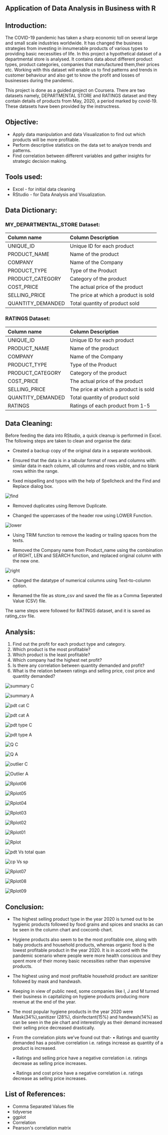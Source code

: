 # 
## Application of Data Analysis in Business with R

## Introduction: 

The COVID-19 pandemic has taken a sharp economic toll on several large and small scale industries worldwide. It has changed the business strategies from investing in innumerable products of various types to providing basic necessities of life. In this project a hypothetical dataset of a departmental store is analysed. It contains data about different product types, product categories, companies that manufactured them,their prices etc. Working with this dataset will enable us to find patterns and trends in customer behaviour and also get to know the profit and losses of businesses during the pandemic.

This project is done as a guided project on Coursera. There are two datasets namely, DEPARTMENTAL STORE and RATINGS dataset and they contain details of products from May, 2020, a period marked by covid-19. These datasets have been provided by the instructress.

## Objective:

* Apply data manipulation and data Visualization to find out which products will be more profitable.
* Perform descriptive statistics on the data set to analyze trends and patterns.
* Find correlation between different variables and gather insights for strategic decision making.

## Tools used:

* Excel - for initial data cleaning
* RStudio - for Data Analysis and Visualization.

## Data Dictionary:

### MY_DEPARTMENTAL_STORE Dataset:
| Column name | Column Description |
| :--- | :--- |
| UNIQUE_ID | Unique ID for each product |
| PRODUCT_NAME | Name of the product |
| COMPANY | Name of the Company |
| PRODUCT_TYPE | Type of the Product |
| PRODUCT_CATEGORY | Category of the product |
| COST_PRICE | The actual price of the product |
| SELLING_PRICE | The price at which a product is sold |
| QUANTITY_DEMANDED | Total quantity of product sold|


### RATINGS Dataset:
| Column name | Column Description |
| :--- | :--- |
| UNIQUE_ID | Unique ID for each product |
| PRODUCT_NAME | Name of the product |
| COMPANY | Name of the Company |
| PRODUCT_TYPE | Type of the Product |
| PRODUCT_CATEGORY | Category of the product |
| COST_PRICE | The actual price of the product |
| SELLING_PRICE | The price at which a product is sold |
| QUANTITY_DEMANDED | Total quantity of product sold|
| RATINGS | Ratings of each product from 1-5 |

## Data Cleaning:

Before feeding the data into RStudio, a quick cleanup is performed in Excel. The following steps are taken to clean and organise the data:

* Created a backup copy of the original data in a separate workbook.

* Ensured that the data is in a tabular format of rows and columns with: similar data in each column, all columns and rows visible, and no blank rows within the range.

* fixed mispelling and typos with the help of Spellcheck and  the Find and Replace dialog box.
  
![find ](https://github.com/Arpita-deb/Departmental_store_analysis_in_R/assets/139372731/9b2eacae-a2cb-491b-9873-f7b1864d3b67)

* Removed duplicates using Remove Duplicate.

* Changed the uppercases of the header row using LOWER Function.

![lower](https://github.com/Arpita-deb/Departmental_store_analysis_in_R/assets/139372731/59032464-90c9-45a3-82f0-9110dd81e582)

* Using TRIM function to remove the leading or trailing spaces from the texts.

* Removed the Company name from Product_name using the combination of RIGHT, LEN and SEARCH function, and replaced original column with the new one.

![right](https://github.com/Arpita-deb/Departmental_store_analysis_in_R/assets/139372731/3ce269c4-5edc-495c-a0e6-07dc894609aa)
  
* Changed the datatype of numerical columns using Text-to-column option.

* Renamed the file as store_csv and saved the file as a Comma Seperated Value (CSV) file.

The same steps were followed for RATINGS dataset, and it is saved as rating_csv file.

## Analysis:

1. Find out the profit for each product type and category.
2. Which product is the most profitable?
3. Which product is the least profitable?
4. Which company had the highest net profit?
5. Is there any correlation between quantity demanded and profit?
6. What is the relation between ratings and selling price, cost price and quantity demanded?


![summary C](https://github.com/Arpita-deb/Departmental_store_analysis_in_R/assets/139372731/ce42b41f-bafa-46ab-b1ca-aec09ed3a4a0)

![summary A](https://github.com/Arpita-deb/Departmental_store_analysis_in_R/assets/139372731/150bdf51-2819-4129-8472-3d4058266f5c)


![pdt cat C](https://github.com/Arpita-deb/Departmental_store_analysis_in_R/assets/139372731/93e8d0cb-c496-4fa0-b376-829f8dc27c8b)

![pdt cat A](https://github.com/Arpita-deb/Departmental_store_analysis_in_R/assets/139372731/015d61dc-af7a-4424-a77d-65862d5bcfa6)


![pdt type C](https://github.com/Arpita-deb/Departmental_store_analysis_in_R/assets/139372731/1d636d35-89a0-4a6b-9236-b838157490a1)

![pdt type A](https://github.com/Arpita-deb/Departmental_store_analysis_in_R/assets/139372731/12eeac61-7518-4440-b0ee-002e8f5950d4)

![Q C](https://github.com/Arpita-deb/Departmental_store_analysis_in_R/assets/139372731/9d033db5-42aa-4549-9bca-98dc59ad5c69)

![Q A](https://github.com/Arpita-deb/Departmental_store_analysis_in_R/assets/139372731/4dde7b06-4e0b-4df0-8329-525c1323ce09)

![outlier C](https://github.com/Arpita-deb/Departmental_store_analysis_in_R/assets/139372731/90f1c4e6-3c98-4ec4-ae13-90afddddfd23)

![Outlier A](https://github.com/Arpita-deb/Departmental_store_analysis_in_R/assets/139372731/9b173a31-6a19-4187-9ff5-c07672ea63da)





![Rplot06](https://github.com/Arpita-deb/Departmental_store_analysis_in_R/assets/139372731/d7f2baa3-6efd-4a4d-b563-e8a6550dd81c)

![Rplot05](https://github.com/Arpita-deb/Departmental_store_analysis_in_R/assets/139372731/993f76c8-2674-41d1-a579-d8d7df2c25d6)

![Rplot04](https://github.com/Arpita-deb/Departmental_store_analysis_in_R/assets/139372731/65b80a19-adf2-4d37-9e20-13ed493225eb)


![Rplot03](https://github.com/Arpita-deb/Departmental_store_analysis_in_R/assets/139372731/0109b9c3-7827-46b3-b6c6-0d6e1f77f58e)

![Rplot02](https://github.com/Arpita-deb/Departmental_store_analysis_in_R/assets/139372731/f88735f3-8e34-4c0c-9da8-368eabcb9cda)

![Rplot01](https://github.com/Arpita-deb/Departmental_store_analysis_in_R/assets/139372731/01701f7c-19a6-47ff-bc84-c795790fce3d)


![Rplot](https://github.com/Arpita-deb/Departmental_store_analysis_in_R/assets/139372731/cfa50a9e-ec5d-4a7b-b529-109da5a645a3)

![pdt Vs total quan](https://github.com/Arpita-deb/Departmental_store_analysis_in_R/assets/139372731/3158fc30-c6a2-4de8-aa00-821164cd7178)


![cp Vs sp](https://github.com/Arpita-deb/Departmental_store_analysis_in_R/assets/139372731/13d1a440-898d-432c-9599-e6ca610a2a5e)

![Rplot07](https://github.com/Arpita-deb/Departmental_store_analysis_in_R/assets/139372731/40a8c4c9-e7c8-4056-acc5-de8509dfa042)

![Rplot08](https://github.com/Arpita-deb/Departmental_store_analysis_in_R/assets/139372731/aa2d397e-5fbe-4189-855c-815f629b35a5)

![Rplot09](https://github.com/Arpita-deb/Departmental_store_analysis_in_R/assets/139372731/da00281a-31e7-4e4b-9353-7fdee5182c92)





## Conclusion: 

* The highest selling product type in the year 2020 is turned out to be hygienic products followed by food grains and spices and snacks as can be seen in the column chart and coxcomb chart.

* Hygiene products also seem to be the most profitable one, along with baby products and household products, whereas organic food is the lowest profitable product in the year 2020. It is in accord with the pandemic scenario where people were more health conscious and they spent more of their money basic necessities rather than expensive products.

* The highest using and most profitable household product are sanitizer followed by mask and handwash.

* Keeping in view of public need, some companies like I, J and M turned their business in capitalizing on hygiene products producing more revenue at the end of the year.

* The most popular hygiene products in the year 2020 were Mask(34%),sanitizer (28%), disinfectant(15%) and handwash(14%) as can be seen in the pie chart and interestingly as their demand increased their selling price decreased drastically.

* From the correlation plots we’ve found out that-
   • Ratings and quantity demanded has a positive correlation i.e. ratings increase as quantity of a product is increased.

   • Ratings and selling price have a negative correlation i.e. ratings decrease as selling price increases.

   • Ratings and cost price have a negative correlation i.e. ratings decrease as selling price increases.

## List of References:

* Comma Separated Values file
* tidyverse
* ggplot
* Correlation
* Pearson's correlation matrix
